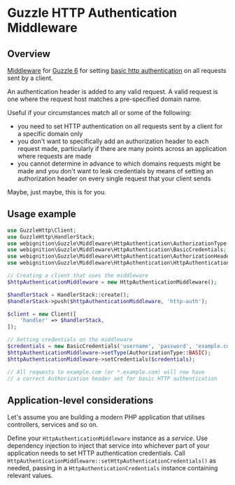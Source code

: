 # Guzzle HTTP Authentication Middleware

## Overview

[Middleware](http://docs.guzzlephp.org/en/stable/handlers-and-middleware.html#middleware) for [Guzzle 6](http://docs.guzzlephp.org/en/stable/) for setting [basic http authentication](https://en.wikipedia.org/wiki/Basic_access_authentication) on all requests sent by a client.

An authentication header is added to any valid request. A valid request is one where the request host matches a pre-specified domain name.

Useful if your circumstances match all or some of the following:

- you need to set HTTP authentication on all requests sent by a client for a specific domain only
- you don't want to specifically add an authorization header to each request made, particularly if there are many points across an application where requests are made
- you cannot determine in advance to which domains requests might be made and you don't want to leak credentials by means of setting an authorization header on every single request that your client sends

Maybe, just maybe, this is for you.

## Usage example

```php
use GuzzleHttp\Client;
use GuzzleHttp\HandlerStack;
use webignition\Guzzle\Middleware\HttpAuthentication\AuthorizationType;
use webignition\Guzzle\Middleware\HttpAuthentication\BasicCredentials;
use webignition\Guzzle\Middleware\HttpAuthentication\AuthorizationHeader;
use webignition\Guzzle\Middleware\HttpAuthentication\HttpAuthenticationMiddleware;

// Creating a client that uses the middleware
$httpAuthenticationMiddleware = new HttpAuthenticationMiddleware();

$handlerStack = HandlerStack::create();
$handlerStack->push($httpAuthenticationMiddleware, 'http-auth');

$client = new Client([
    'handler' => $handlerStack,
]);

// Setting credentials on the middleware
$credentials = new BasicCredentials('username', 'password', 'example.com');
$httpAuthenticationMiddleware->setType(AuthorizationType::BASIC);
$httpAuthenticationMiddleware->setCredentials($credentials);

// All requests to example.com (or *.example.com) will now have
// a correct Authorization header set for basic HTTP authentication
```
## Application-level considerations

Let's assume you are building a modern PHP application that utilises controllers, services and so on.

Define your `HttpAuthenticationMiddleware` instance as a *service*. Use dependency injection to inject that service into whichever part of your application needs to set HTTP authentication credentials. Call `HttpAuthenticationMiddleware::setHttpAuthenticationCredentials()` as needed, passing in a `HttpAuthenticationCredentials` instance containing relevant values.

